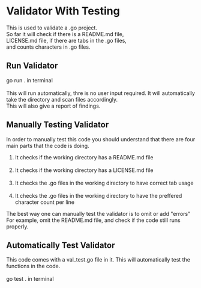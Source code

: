 # Validator With Testing
<p>This is used to validate a .go project.<br>
So far it will check if there is a README.md file,<br>
LICENSE.md file, if there are tabs in the .go files,<br> 
and counts characters in .go files.</p>

## Run Validator
<p>go run . in terminal<br>
<br>
This will run automatically, thre is no user input required. It will automatically take the directory and scan files accordingly.<br> This will also give a report of findings.</p>  

## Manually Testing Validator
<p>In order to manually test this code you should understand that there are four main parts that the code is doing.<br>
<ol>
    <li> It checks if the working directory has a README.md file</li><br>
    <li> It checks if the working directory has a LICENSE.md file</li><br>
    <li> It checks the .go files in the working directory to have correct tab usage</li><br>
    <li> It checks the .go files in the working directory to have the preffered character count per line</li>
</ol>
The best way one can manually test the validator is to omit or add "errors"<br>
For example, omit the README.md file, and check if the code still runs properly.</p>

## Automatically Test Validator
<p>This code comes with a val_test.go file in it. This will automatically test the functions in the code.<br>
<br>
go test . in terminal</p>